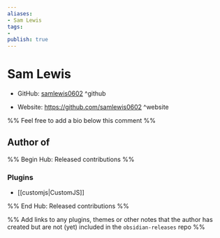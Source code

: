 ```yaml
---
aliases:
- Sam Lewis
tags:
- 
publish: true
---
```


# Sam Lewis

- GitHub: [samlewis0602](https://github.com/samlewis0602/) ^github
<!-- - Discord: `@` ^discord-->
- Website: <https://github.com/samlewis0602> ^website
<!-- - [[Publish sites|Publish site]]: ^publish-->

%% Feel free to add a bio below this comment %%


## Author of

%% Begin Hub: Released contributions %%
### Plugins
- [[customjs|CustomJS]]

%% End Hub: Released contributions %%

%% Add links to any plugins, themes or other notes that the author has created but are not (yet) included in the `obsidian-releases` repo %%

<!--
### Unlisted plugins

- 
-->

<!--
### Others

- 
-->

<!--
## Sponsor this author

- [[GitHub sponsors]]: [Sponsor @samlewis0602 on GitHub Sponsors](https://github.com/sponsors/samlewis0602) ^github-sponsor
- [[Buy me a coffee]]: ^buy-me-a-coffee
- [[PayPal]]: ^paypal
- [[Patreon]]: ^patreon

-->

<!--
## Follow this author

- [[YouTube Channels|On YouTube]]: ^youtube
- Twitter: ^twitter
- ...
-->
